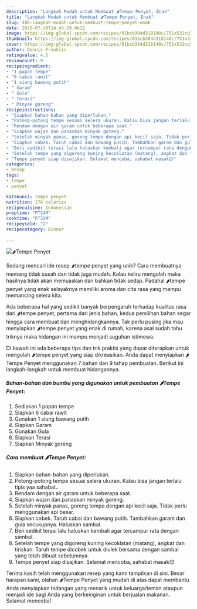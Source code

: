 ```yaml
---
description: "Langkah Mudah untuk Membuat 🌶Tempe Penyet, Enak"
title: "Langkah Mudah untuk Membuat 🌶Tempe Penyet, Enak"
slug: 486-langkah-mudah-untuk-membuat-tempe-penyet-enak
date: 2020-07-30T14:43:19.061Z
image: https://img-global.cpcdn.com/recipes/81bcb304d318140c/751x532cq70/🌶tempe-penyet-foto-resep-utama.jpg
thumbnail: https://img-global.cpcdn.com/recipes/81bcb304d318140c/751x532cq70/🌶tempe-penyet-foto-resep-utama.jpg
cover: https://img-global.cpcdn.com/recipes/81bcb304d318140c/751x532cq70/🌶tempe-penyet-foto-resep-utama.jpg
author: Dennis Franklin
ratingvalue: 4.5
reviewcount: 9
recipeingredient:
- "1 papan tempe"
- "6 cabai rawit"
- "1 siung bawang putih"
- " Garam"
- " Gula"
- " Terasi"
- " Minyak goreng"
recipeinstructions:
- "Siapkan bahan-bahan yang diperlukan."
- "Potong-potong tempe sesuai selera ukuran. Kalau bisa jangan terlalu tipis yaa sahabat.."
- "Rendam dengan air garam untuk beberapa saat."
- "Siapkan wajan dan panaskan minyak goreng."
- "Setelah minyak panas, goreng tempe dengan api kecil saja. Tidak perlu menggunakan api besar."
- "Siapkan cobek. Taruh cabai dan bawang putih. Tambahkan garam dan gula secukupnya. Haluskan sambal."
- "Beri sedikit terasi lalu haluskan kembali agar tercampur rata dengan sambal."
- "Setelah tempe yang digoreng kuning kecoklatan (matang), angkat dan tiriskan. Taruh tempe dicobek untuk diulek bersama dengan sambal yang telah dibuat sebelumnya."
- "Tempe penyet siap disajikan. Selamat mencoba, sahabat masak😊"
categories:
- Resep
tags:
- tempe
- penyet

katakunci: tempe penyet 
nutrition: 278 calories
recipecuisine: Indonesian
preptime: "PT24M"
cooktime: "PT32M"
recipeyield: "2"
recipecategory: Dinner

---
```



![🌶Tempe Penyet](https://img-global.cpcdn.com/recipes/81bcb304d318140c/751x532cq70/🌶tempe-penyet-foto-resep-utama.jpg)

Sedang mencari ide resep 🌶tempe penyet yang unik? Cara membuatnya memang tidak susah dan tidak juga mudah. Kalau keliru mengolah maka hasilnya tidak akan memuaskan dan bahkan tidak sedap. Padahal 🌶tempe penyet yang enak selayaknya memiliki aroma dan cita rasa yang mampu memancing selera kita.



Ada beberapa hal yang sedikit banyak berpengaruh terhadap kualitas rasa dari 🌶tempe penyet, pertama dari jenis bahan, kedua pemilihan bahan segar hingga cara membuat dan menghidangkannya. Tak perlu pusing jika mau menyiapkan 🌶tempe penyet yang enak di rumah, karena asal sudah tahu triknya maka hidangan ini mampu menjadi suguhan istimewa.


Di bawah ini ada beberapa tips dan trik praktis yang dapat diterapkan untuk mengolah 🌶tempe penyet yang siap dikreasikan. Anda dapat menyiapkan 🌶Tempe Penyet menggunakan 7 bahan dan 9 tahap pembuatan. Berikut ini langkah-langkah untuk membuat hidangannya.

<!--inarticleads1-->

##### Bahan-bahan dan bumbu yang digunakan untuk pembuatan 🌶Tempe Penyet:

1. Sediakan 1 papan tempe
1. Siapkan 6 cabai rawit
1. Gunakan 1 siung bawang putih
1. Siapkan  Garam
1. Gunakan  Gula
1. Siapkan  Terasi
1. Siapkan  Minyak goreng




<!--inarticleads2-->

##### Cara membuat 🌶Tempe Penyet:

1. Siapkan bahan-bahan yang diperlukan.
1. Potong-potong tempe sesuai selera ukuran. Kalau bisa jangan terlalu tipis yaa sahabat..
1. Rendam dengan air garam untuk beberapa saat.
1. Siapkan wajan dan panaskan minyak goreng.
1. Setelah minyak panas, goreng tempe dengan api kecil saja. Tidak perlu menggunakan api besar.
1. Siapkan cobek. Taruh cabai dan bawang putih. Tambahkan garam dan gula secukupnya. Haluskan sambal.
1. Beri sedikit terasi lalu haluskan kembali agar tercampur rata dengan sambal.
1. Setelah tempe yang digoreng kuning kecoklatan (matang), angkat dan tiriskan. Taruh tempe dicobek untuk diulek bersama dengan sambal yang telah dibuat sebelumnya.
1. Tempe penyet siap disajikan. Selamat mencoba, sahabat masak😊




Terima kasih telah menggunakan resep yang kami tampilkan di sini. Besar harapan kami, olahan 🌶Tempe Penyet yang mudah di atas dapat membantu Anda menyiapkan hidangan yang menarik untuk keluarga/teman ataupun menjadi ide bagi Anda yang berkeinginan untuk berjualan makanan. Selamat mencoba!
